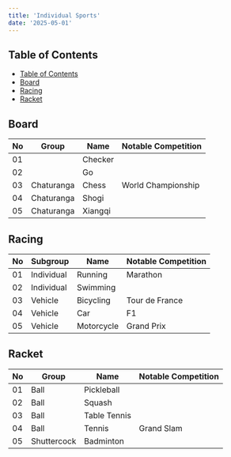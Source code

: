 ```yaml
---
title: 'Individual Sports'
date: '2025-05-01'
---
```


## Table of Contents

- [Table of Contents](#table-of-contents)
- [Board](#board)
- [Racing](#racing)
- [Racket](#racket)

## Board

| No  | Group      | Name    | Notable Competition |
| --- | ---------- | ------- | ------------------- |
| 01  |            | Checker |                     |
| 02  |            | Go      |                     |
| 03  | Chaturanga | Chess   | World Championship  |
| 04  | Chaturanga | Shogi   |                     |
| 05  | Chaturanga | Xiangqi |                     |

## Racing

| No  | Subgroup   | Name       | Notable Competition |
| --- | ---------- | ---------- | ------------------- |
| 01  | Individual | Running    | Marathon            |
| 02  | Individual | Swimming   |                     |
| 03  | Vehicle    | Bicycling  | Tour de France      |
| 04  | Vehicle    | Car        | F1                  |
| 05  | Vehicle    | Motorcycle | Grand Prix          |

## Racket

| No  | Group       | Name         | Notable Competition |
| --- | ----------- | ------------ | ------------------- |
| 01  | Ball        | Pickleball   |                     |
| 02  | Ball        | Squash       |                     |
| 03  | Ball        | Table Tennis |                     |
| 04  | Ball        | Tennis       | Grand Slam          |
| 05  | Shuttercock | Badminton    |                     |
